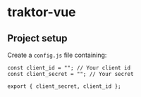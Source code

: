 # traktor-vue

## Project setup

Create a `config.js` file containing:

```
const client_id = ""; // Your client id
const client_secret = ""; // Your secret

export { client_secret, client_id };
```
